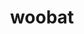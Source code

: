 ---
id: 527
title: woobat
types: [psychic,flying]
image: https://raw.githubusercontent.com/PokeAPI/sprites/master/sprites/pokemon/527.png
---